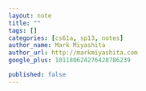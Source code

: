 ```yaml
---
layout: note
title: ""
tags: []
categories: [cs61a, sp13, notes]
author_name: Mark Miyashita
author_url: http://markmiyashita.com
google_plus: 101180624276428786239

published: false
---
```



<pre>
  <code class="prettyprint">
  
  </code>
</pre>
